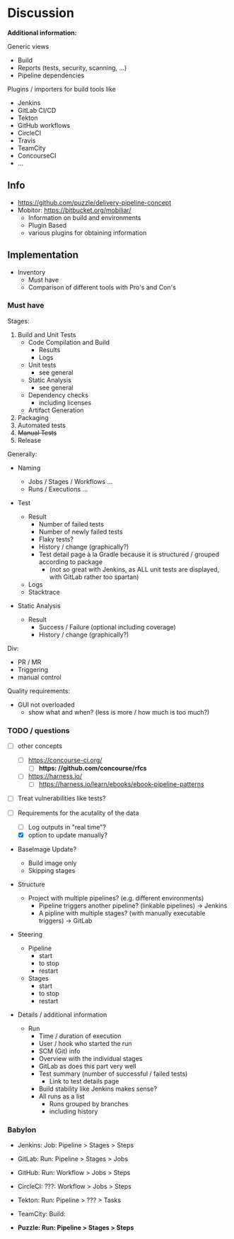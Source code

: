# Discussion

**Additional information:**

Generic views

* Build
* Reports (tests, security, scanning, ...)
* Pipeline dependencies

Plugins / importers for build tools like

* Jenkins
* GitLab CI/CD
* Tekton
* GitHub workflows
* CircleCI
* Travis
* TeamCity
* ConcourseCI
* ...

## Info

* <https://github.com/puzzle/delivery-pipeline-concept>
* Mobitor: <https://bitbucket.org/mobiliar/>
  * Information on build and environments
  * Plugin Based
  * various plugins for obtaining information

## Implementation

* Inventory
  * Must have
  * Comparison of different tools with Pro's and Con's

### Must have

Stages:

1. Build and Unit Tests
   * Code Compilation and Build
      * Results
      * Logs
   * Unit tests
      * see general
   * Static Analysis
      * see general
   * Dependency checks
      * including licenses
   * Artifact Generation
2. Packaging
3. Automated tests
4. ~~Manual Tests~~
5. Release

Generally:

* Naming
  * Jobs / Stages / Workflows ...
  * Runs / Executions ...
* Test
  * Result
    * Number of failed tests
    * Number of newly failed tests
    * Flaky tests?
    * History / change (graphically?)
    * Test detail page à la Gradle because it is structured / grouped according to package
      * (not so great with Jenkins, as ALL unit tests are displayed, with GitLab rather too spartan)
  * Logs
  * Stacktrace

* Static Analysis
  * Result
    * Success / Failure (optional including coverage)
    * History / change (graphically?)

Div:

* PR / MR
* Triggering
* manual control

Quality requirements:

* GUI not overloaded
  * show what and when? (less is more / how much is too much?)

### TODO / questions

* [ ] other concepts
  * [ ] <https://concourse-ci.org/>
    * [ ] **https: //github.com/concourse/rfcs**
  * [ ] <https://harness.io/>
    * [ ] <https://harness.io/learn/ebooks/ebook-pipeline-patterns>

* [ ] Treat vulnerabilities like tests?

* [ ] Requirements for the acutality of the data
  * [ ] Log outputs in "real time"?
  * [x] option to update manually?

* BaseImage Update?
  * Build image only
  * Skipping stages

* Structure
  * Project with multiple pipelines? (e.g. different environments)
    * Pipeline triggers another pipeline? (linkable pipelines) -> Jenkins
    * A pipline with multiple stages? (with manually executable triggers) -> GitLab

* Steering
  * Pipeline
    * start
    * to stop
    * restart
  * Stages
    * start
    * to stop
    * restart

* Details / additional information
  * Run
    * Time / duration of execution
    * User / hook who started the run
    * SCM (Git) info
    * Overview with the individual stages
    * GitLab as does this part very well
    * Test summary (number of successful / failed tests)
      * Link to test details page
    * Build stability like Jenkins makes sense?
    * All runs as a list
      * Runs grouped by branches
      * including history

### Babylon

* Jenkins:  Job:   Pipeline > Stages > Steps
* GitLab:   Run:   Pipeline > Stages > Jobs
* GitHub:   Run:   Workflow > Jobs > Steps
* CircleCI: ???:   Workflow > Jobs > Steps
* Tekton:   Run:   Pipeline > ??? > Tasks
* TeamCity: Build:

* **Puzzle:  Run: Pipeline > Stages > Steps**

